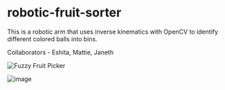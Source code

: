 # robotic-fruit-sorter

This is a robotic arm that uses inverse kinematics with OpenCV to identify different colored balls into bins. 

Collaborators - Eshita, Mattie, Janeth



![Fuzzy Fruit Picker](./image.jpg)

![image](https://github.com/eshitasangani/robotic-fruit-sorter/image.jpg)
